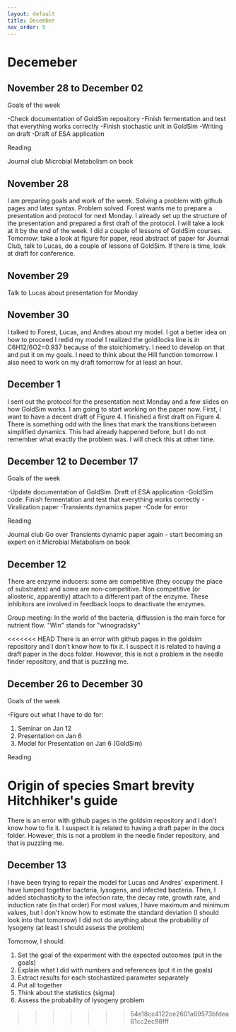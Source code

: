 ```yaml
---
layout: default
title: December
nav_order: 5
---
```


# Decemeber

## November 28 to December 02

Goals of the week

-Check documentation of GoldSim repository
-Finish fermentation and test that everything works correctly
-Finish stochastic unit in GoldSim
-Writing on draft
-Draft of ESA application

Reading

Journal club
Microbial Metabolism on book


## November 28
I am preparing goals and work of the week.
Solving a problem with github pages and latex syntax. Problem solved.
Forest wants me to prepare a presentation and protocol for next Monday. I already set up the structure
of the presentation and prepared a first draft of the protocol. I will take a look at it by 
the end of the week.
I did a couple of lessons of GoldSim courses.
Tomorrow: take a look at figure for paper, read abstract of paper for Journal Club, talk to Lucas, 
do a couple of lessons of GoldSim. If there is time, look at draft for conference.

## November 29
Talk to Lucas about presentation for Monday


## November 30
I talked to Forest, Lucas, and Andres about my model. I got a better idea on how to proceed
I redid my model
I realized the goldilocks line is in C6H12/6O2=0.937 because of the stoichiometry. I need to develop
on that and put it on my goals.
I need to think about the Hill function tomorrow.
I also need to work on my draft tomorrow for at least an hour.

## December 1
I sent out the protocol for the presentation next Monday and a few slides on how GoldSim works.
I am going to start working on the paper now. First, I want to have a decent draft of Figure 4.
I finished a first draft on Figure 4. There is something odd with the lines that mark the transitions between simplified dynamics.
This had already happened before, but I do not remember what exactly the problem was. I will check this at other time.

## December 12 to December 17

Goals of the week

-Update documentation of GoldSim. Draft of ESA application
-GoldSim code: Finish fermentation and test that everything works correctly
-Viralization paper
-Transients dynamics paper
-Code for error

Reading

Journal club
Go over Transients dynamic paper again - start becoming an expert on it
Microbial Metabolism on book


## December 12
There are enzyme inducers: some are competitive (they occupy the place of substrates) and some are non-competitive. Non competitive (or allosteric, apparently) attach to a different part of the enzyme. These inhibitors are involved in feedback loops to deactivate the enzymes.

Group meeting:
In the world of the bacteria, diffussion is the main force for nutrient flow.
"Win" stands for "winogradsky"


<<<<<<< HEAD
There is an error with github pages in the goldsim repository and I don't know how to fix it. I suspect it is related to having a draft paper in the docs folder. However, this is not a problem in the needle finder repository, and that is puzzling me.

## December 26 to December 30

Goals of the week

-Figure out what I have to do for:
1. Seminar on Jan 12
2. Presentation on Jan 6
3. Model for Presentation on Jan 6 (GoldSim)

Reading

Origin of species
Smart brevity
Hitchhiker's guide
=======
There is an error with github pages in the goldsim repository and I don't know how to fix it. I suspect it is related to having a draft paper in the docs folder. 
However, this is not a problem in the needle finder repository, and that is puzzling me.

## December 13
I have been trying to repair the model for Lucas and Andres' experiment.
I have lumped together bacteria, lysogens, and infected bacteria.
Then, I added stochasticity to the infection rate, the decay rate, growth rate, and induction rate (in that order)
For most values, I have maximum and minimum values, but I don't know how to estimate the standard deviation (I should look into that tomorrow)
I did not do anything about the probability of lysogeny (at least I should assess the problem)

Tomorrow, I should:
1. Set the goal of the experiment with the expected outcomes (put in the goals)
2. Explain what I did with numbers and references (put it in the goals)
3. Extract results for each stochastized parameter separately
4. Put all together
5. Think about the statistics (sigma)
6. Assess the probability of lysogeny problem
 
>>>>>>> 54e18cc4122ce2601a69573bfdea61cc2ec98fff
